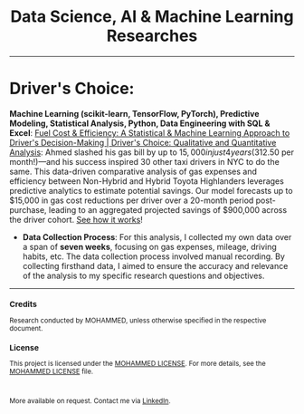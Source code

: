 <div align="center">
  <h1>Data Science, AI & Machine Learning Researches</h1>
</div>

---

# Driver's Choice:
**Machine Learning (scikit-learn, TensorFlow, PyTorch),  Predictive Modeling, Statistical Analysis, Python, Data Engineering with SQL & Excel**: [Fuel Cost & Efficiency: A Statistical & Machine Learning Approach to Driver's Decision-Making | Driver's Choice:  Qualitative and Quantitative Analysis](https://github.com/tech-moh-logy/Mohammed-Tiger-Data-Analysis/blob/main/Highlander-Data-Analysis/mohammedTiger.compareHighlanders.dataAnalysis.pdf): Ahmed slashed his gas bill by up to $15,000 in just 4 years ($312.50 per month!)—and his success inspired 30 other taxi drivers in NYC to do the same. This data-driven comparative analysis of gas expenses and efficiency between Non-Hybrid and Hybrid Toyota Highlanders leverages predictive analytics to estimate potential savings. Our model forecasts up to $15,000 in gas cost reductions per driver over a 20-month period post-purchase, leading to an aggregated projected savings of $900,000 across the driver cohort. [See how it works](https://github.com/tech-moh-logy/Mohammed-Tiger-Data-Analysis/blob/main/Highlander-Data-Analysis/mohammedTiger.compareHighlanders.dataAnalysis.pdf)! 
- **Data Collection Process**: For this analysis, I collected my own data over a span of <b>seven weeks</b>, focusing on gas expenses, mileage, driving habits, etc. The data collection process involved manual recording. By collecting firsthand data, I aimed to ensure the accuracy and relevance of the analysis to my specific research questions and objectives.

---

<sub>
  
  ### Credits
  
  Research conducted by MOHAMMED, unless otherwise specified in the respective document.
  
  ### License
  
  This project is licensed under the [MOHAMMED LICENSE](https://github.com/tech-moh-logy/MOHAMMED-License/blob/main/README.md). For more details, see the [MOHAMMED LICENSE](https://github.com/tech-moh-logy/MOHAMMED-License/blob/main/README.md) file.

  <br>

  More available on request. Contact me via [LinkedIn](https://www.linkedin.com/in/mohtech/).
   
</sub>

